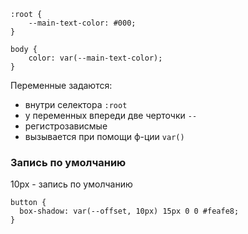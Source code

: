 ```
:root {
    --main-text-color: #000;
}

body {
    color: var(--main-text-color);
}
```


Переменные задаются:
- внутри селектора `:root` 
- у переменных впереди две черточки `--`
- регистрозависмые
- вызывается при помощи ф-ции `var()`

### Запись по умолчанию
10px - запись по умолчанию


```
button {
  box-shadow: var(--offset, 10px) 15px 0 0 #feafe8;
}
```